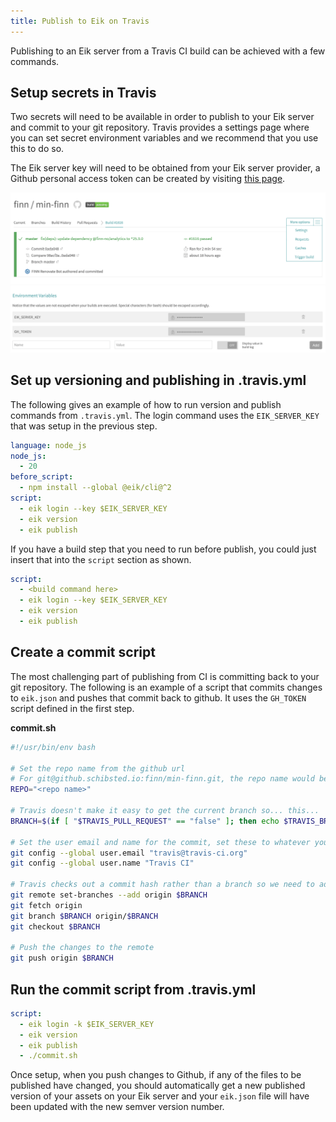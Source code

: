 ```yaml
---
title: Publish to Eik on Travis
---
```


Publishing to an Eik server from a Travis CI build can be achieved with a few commands.

## Setup secrets in Travis

Two secrets will need to be available in order to publish to your Eik server and commit to your git repository. Travis provides a settings page where you can set secret environment variables and we recommend that you use this to do so.

The Eik server key will need to be obtained from your Eik server provider, a Github personal access token can be created by visiting [this page](https://github.com/settings/tokens).

![](/img/travis-settings.png)
![](/img/travis-settings-page.png)

## Set up versioning and publishing in .travis.yml

The following gives an example of how to run version and publish commands from `.travis.yml`. The login command uses the `EIK_SERVER_KEY` that was setup in the previous step.

```yml
language: node_js
node_js:
  - 20
before_script:
  - npm install --global @eik/cli@^2
script:
  - eik login --key $EIK_SERVER_KEY
  - eik version
  - eik publish
```

If you have a build step that you need to run before publish, you could just insert that into the `script` section as shown.

```yml
script:
  - <build command here>
  - eik login --key $EIK_SERVER_KEY
  - eik version
  - eik publish
```

## Create a commit script

The most challenging part of publishing from CI is committing back to your git repository. The following is an example of a script that commits changes to `eik.json` and pushes that commit back to github. It uses the `GH_TOKEN` script defined in the first step.

**commit.sh**

```sh
#!/usr/bin/env bash

# Set the repo name from the github url
# For git@github.schibsted.io:finn/min-finn.git, the repo name would be min-finn
REPO="<repo name>"

# Travis doesn't make it easy to get the current branch so... this...
BRANCH=$(if [ "$TRAVIS_PULL_REQUEST" == "false" ]; then echo $TRAVIS_BRANCH; else echo $TRAVIS_PULL_REQUEST_BRANCH; fi)

# Set the user email and name for the commit, set these to whatever you prefer
git config --global user.email "travis@travis-ci.org"
git config --global user.name "Travis CI"

# Travis checks out a commit hash rather than a branch so we need to add the branch, fetch it and check it out
git remote set-branches --add origin $BRANCH
git fetch origin
git branch $BRANCH origin/$BRANCH
git checkout $BRANCH

# Push the changes to the remote
git push origin $BRANCH
```

## Run the commit script from .travis.yml

```yml
script:
  - eik login -k $EIK_SERVER_KEY
  - eik version
  - eik publish
  - ./commit.sh
```

Once setup, when you push changes to Github, if any of the files to be published have changed, you should automatically get a new published version of your assets on your Eik server and your `eik.json` file will have been updated with the new semver version number.

